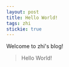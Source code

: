 ```yaml
---
layout: post
title: Hello World!
tags: zhi
stickie: true
---
```


Welcome to zhi's blog!<br>

> Hello World!
